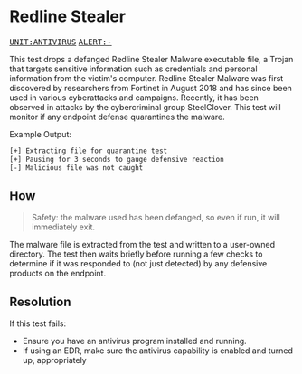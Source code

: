 # Redline Stealer

<kbd>[UNIT:ANTIVIRUS](https://docs.preludesecurity.com/docs/security-policy#antivirus)</kbd>
<kbd>[ALERT:-](#the-url)</kbd>

This test drops a defanged Redline Stealer Malware executable file, a Trojan that targets sensitive information such as credentials and personal information from the victim's computer. Redline Stealer Malware was first discovered by researchers from Fortinet in August 2018 and has since been used in various cyberattacks and campaigns. Recently, it has been observed in attacks by the cybercriminal group SteelClover. This test will monitor if any endpoint defense quarantines the malware.

Example Output:
```bash
[+] Extracting file for quarantine test
[+] Pausing for 3 seconds to gauge defensive reaction
[-] Malicious file was not caught
```

## How

> Safety: the malware used has been defanged, so even if run, it will immediately exit.

The malware file is extracted from the test and written to a user-owned directory. The test then waits briefly before running a few checks to determine if it was responded to (not just detected) by any defensive products on the endpoint.

## Resolution

If this test fails:

* Ensure you have an antivirus program installed and running.
* If using an EDR, make sure the antivirus capability is enabled and turned up, appropriately
